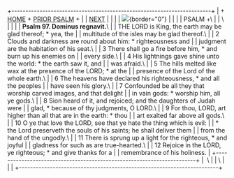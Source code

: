 +-----------------------------------------------------------------------+
| \+ [HOME](../index.html) + [PRIOR PSALM](Ps96.html) +                 |
| [NEXT](PS98.html)                                                     |
|                                                                       |
| ![](http://stats.superstats.com/b/ss/DAVIDMCMANNES/1){border="0"}     |
|                                                                       |
| PSALM +\                                                              |
| \                                                                     |
|                                                                       |
| **Psalm 97. Dominus regnavit.**\                                      |
| THE LORD is King, the earth may be glad thereof; \* yea, the          |
| multitude of the isles may be glad thereof.\                          |
| 2 Clouds and darkness are round about him: \* righteousness and       |
| judgment are the habitation of his seat.\                             |
| 3 There shall go a fire before him, \* and burn up his enemies on     |
| every side.\                                                          |
| 4 His lightnings gave shine unto the world: \* the earth saw it, and  |
| was afraid.\                                                          |
| 5 The hills melted like wax at the presence of the LORD; \* at the    |
| presence of the Lord of the whole earth.\                             |
| 6 The heavens have declared his righteousness, \* and all the peoples |
| have seen his glory.\                                                 |
| 7 Confounded be all they that worship carved images, and that delight |
| in vain gods: \* worship him, all ye gods.\                           |
| 8 Sion heard of it, and rejoiced; and the daughters of Judah were     |
| glad, \* because of thy judgments, O LORD.\                           |
| 9 For thou, LORD, art higher than all that are in the earth: \* thou  |
| art exalted far above all gods.\                                      |
| 10 O ye that love the LORD, see that ye hate the thing which is evil: |
| \* the Lord preserveth the souls of his saints; he shall deliver them |
| from the hand of the ungodly.\                                        |
| 11 There is sprung up a light for the righteous, \* and joyful        |
| gladness for such as are true-hearted.\                               |
| 12 Rejoice in the LORD, ye righteous; \* and give thanks for a        |
| remembrance of his holiness.                                          |
+-----------------------------------------------------------------------+
|  \                                                                    |
| \                                                                     |
| [](http://www.episcopalnet.org/DBS/DOR.html)                          |
+-----------------------------------------------------------------------+

